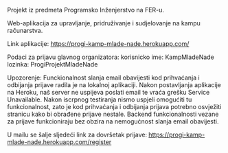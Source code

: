 Projekt iz predmeta Programsko Inženjerstvo na FER-u.

Web-aplikacija za upravljanje, pridruživanje i sudjelovanje na kampu računarstva.

Link aplikacije:
https://progi-kamp-mlade-nade.herokuapp.com/

Podaci za prijavu glavnog organizatora:
korisnicko ime: KampMladeNade
lozinka: ProgiProjektMladeNade

Upozorenje: 
Funckionalnost slanja email obavijesti kod prihvaćanja i odbijanja prijave radila je na lokalnoj aplikaciji.
Nakon postavljanja aplikacije na Heroku, naš server ne uspijeva poslati email te vraća grešku Service Unavailable.
Nakon iscrpnog testiranja nismo uspjeli omogućiti tu funkcionalnost, zato je kod prihvaćanja i odbijanja prijava potrebno
osvježiti stranicu kako bi obrađene prijave nestale. 
Backend funkcionalnosti vezane za prijave funkcioniraju bez obzira na nemogućnost slanja email obavijesti.

U mailu se šalje sljedeći link za dovršetak prijave: 
https://progi-kamp-mlade-nade.herokuapp.com/register
